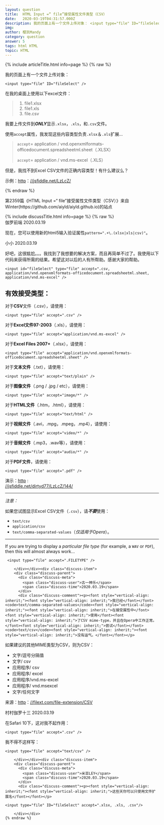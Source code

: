 ```yaml
---
layout: question
title:  HTML Input =“ file”接受属性文件类型（CSV）
date:   2020-03-19T04:31:57.000Z
description: 我的页面上有一个文件上传对象： <input type="file" ID="fileSelect" />在我的桌面上使用以下excel文件：...
img: 
author: 樱凯Mandy
category: question
answer: 5
tags: html HTML
topic: HTML
---
```

<div class="article-root">
  <div class="article">
    {% include articleTitle.html info=page %}
    {% raw %}
    <div class="article-content"><p><font style="vertical-align: inherit;"><font style="vertical-align: inherit;">我的页面上有一个文件上传对象： </font></font></p>

<pre><code>&lt;input type="file" ID="fileSelect" /&gt;
</code></pre>

<p><font style="vertical-align: inherit;"><font style="vertical-align: inherit;">在我的桌面上使用以下excel文件：</font></font></p>

<blockquote>
  <ol>
  <li><font style="vertical-align: inherit;"><font style="vertical-align: inherit;">file1.xlsx </font></font></li>
  <li><font style="vertical-align: inherit;"><font style="vertical-align: inherit;">file1.xls</font></font></li>
  <li><font style="vertical-align: inherit;"><font style="vertical-align: inherit;">file.csv</font></font></li>
  </ol>
</blockquote>

<p><font style="vertical-align: inherit;"><font style="vertical-align: inherit;">我要上传文件到</font></font><strong><em><font style="vertical-align: inherit;"><font style="vertical-align: inherit;">ONLY</font></font></em></strong><font style="vertical-align: inherit;"><font style="vertical-align: inherit;">显示</font></font><code>.xlsx</code><font style="vertical-align: inherit;"><font style="vertical-align: inherit;">，</font></font><code>.xls</code><font style="vertical-align: inherit;"><font style="vertical-align: inherit;">，和</font></font><code>.csv</code><font style="vertical-align: inherit;"><font style="vertical-align: inherit;">文件。</font></font></p>

<p><font style="vertical-align: inherit;"><font style="vertical-align: inherit;">使用</font></font><code>accept</code><font style="vertical-align: inherit;"><font style="vertical-align: inherit;">属性，我发现这些内容类型负责</font></font><code>.xlsx</code><font style="vertical-align: inherit;"><font style="vertical-align: inherit;">＆</font></font><code>.xls</code><font style="vertical-align: inherit;"><font style="vertical-align: inherit;">扩展...</font></font></p>

<blockquote>
  <p><code>accept</code><font style="vertical-align: inherit;"><font style="vertical-align: inherit;">= application / vnd.openxmlformats-officedocument.spreadsheetml.sheet（.XLSX）</font></font></p>
  
  <p><code>accept</code><font style="vertical-align: inherit;"><font style="vertical-align: inherit;">= application / vnd.ms-excel（.XLS）</font></font></p>
</blockquote>

<p><font style="vertical-align: inherit;"><font style="vertical-align: inherit;">但是，我找不到Excel CSV文件的正确内容类型！</font><font style="vertical-align: inherit;">有什么建议么？</font></font></p>

<p><font style="vertical-align: inherit;"><font style="vertical-align: inherit;">示例：</font><a href="http://jsfiddle.net/LzLcZ/" rel="noreferrer"><font style="vertical-align: inherit;">http</font></a><font style="vertical-align: inherit;">：</font></font><a href="http://jsfiddle.net/LzLcZ/" rel="noreferrer"><font style="vertical-align: inherit;"><font style="vertical-align: inherit;">//jsfiddle.net/LzLcZ/</font></font></a></p></div>
    {% endraw %}
  </div>
  <p class="winter_mark">第2359篇《HTML Input =“ file”接受属性文件类型（CSV）》来自Winter(https://github.com/aiyld/aiyld.github.io)的站点</p>
  <div class="discuss-wrapper">
    {% include discussTitle.html info=page %}
    {% raw %}
    <div class="discuss-item">
        <div class="discuss-parent">
          <div class="discuss-meta">
            <span class="discuss-user">伽罗前端</span>
            <span class="discuss-time">2020.03.19</span>
          </div>
          <div class="discuss-comment"><p><font style="vertical-align: inherit;"><font style="vertical-align: inherit;">现在，您可以使用新的html5输入验证属性</font></font><code>pattern=".+\.(xlsx|xls|csv)"</code><font style="vertical-align: inherit;"><font style="vertical-align: inherit;">。</font></font></p></div>
        </div></div><div class="discuss-item">
        <div class="discuss-parent">
          <div class="discuss-meta">
            <span class="discuss-user">小小</span>
            <span class="discuss-time">2020.03.19</span>
          </div>
          <div class="discuss-comment"><p><font style="vertical-align: inherit;"><font style="vertical-align: inherit;">好吧，这很尴尬。。。我找到了我想要的解决方案，而且再简单不过了。</font><font style="vertical-align: inherit;">我使用以下代码来获得所需的结果。</font><font style="vertical-align: inherit;">希望这对以后的人有所帮助。</font><font style="vertical-align: inherit;">感谢大家的帮助。</font></font></p>

<pre><code>&lt;input id="fileSelect" type="file" accept=".csv, application/vnd.openxmlformats-officedocument.spreadsheetml.sheet, application/vnd.ms-excel" /&gt;  
</code></pre>

<h2><font style="vertical-align: inherit;"><font style="vertical-align: inherit;">有效接受类型：</font></font></h2>

<p><font style="vertical-align: inherit;"><font style="vertical-align: inherit;">对于</font></font><strong><font style="vertical-align: inherit;"><font style="vertical-align: inherit;">CSV</font></font></strong><font style="vertical-align: inherit;"><font style="vertical-align: inherit;">文件（.csv），请使用：</font></font><br></p>

<pre><code>&lt;input type="file" accept=".csv" /&gt;
</code></pre>

<p><font style="vertical-align: inherit;"><font style="vertical-align: inherit;">对于</font></font><strong><font style="vertical-align: inherit;"><font style="vertical-align: inherit;">Excel文件97-2003</font></font></strong><font style="vertical-align: inherit;"><font style="vertical-align: inherit;">（.xls），请使用：</font></font><br></p>

<pre><code>&lt;input type="file" accept="application/vnd.ms-excel" /&gt;
</code></pre>

<p><font style="vertical-align: inherit;"><font style="vertical-align: inherit;">对于</font></font><strong><font style="vertical-align: inherit;"><font style="vertical-align: inherit;">Excel Files 2007+</font></font></strong><font style="vertical-align: inherit;"><font style="vertical-align: inherit;">（.xlsx），请使用：</font></font><br></p>

<pre><code>&lt;input type="file" accept="application/vnd.openxmlformats-officedocument.spreadsheetml.sheet" /&gt;
</code></pre>

<p><font style="vertical-align: inherit;"><font style="vertical-align: inherit;">对于</font></font><strong><font style="vertical-align: inherit;"><font style="vertical-align: inherit;">文本文件</font></font></strong><font style="vertical-align: inherit;"><font style="vertical-align: inherit;">（.txt），请使用：</font></font><br></p>

<pre><code>&lt;input type="file" accept="text/plain" /&gt;
</code></pre>

<p><font style="vertical-align: inherit;"><font style="vertical-align: inherit;">对于</font></font><strong><font style="vertical-align: inherit;"><font style="vertical-align: inherit;">图像文件</font></font></strong><font style="vertical-align: inherit;"><font style="vertical-align: inherit;">（.png / .jpg / etc），请使用：</font></font><br></p>

<pre><code>&lt;input type="file" accept="image/*" /&gt;
</code></pre>

<p><font style="vertical-align: inherit;"><font style="vertical-align: inherit;">对于</font></font><strong><font style="vertical-align: inherit;"><font style="vertical-align: inherit;">HTML文件</font></font></strong><font style="vertical-align: inherit;"><font style="vertical-align: inherit;">（.htm，.html），请使用：</font></font><br></p>

<pre><code>&lt;input type="file" accept="text/html" /&gt;
</code></pre>

<p><font style="vertical-align: inherit;"><font style="vertical-align: inherit;">对于</font></font><strong><font style="vertical-align: inherit;"><font style="vertical-align: inherit;">视频文件</font></font></strong><font style="vertical-align: inherit;"><font style="vertical-align: inherit;">（.avi，.mpg，.mpeg，.mp4），请使用：</font></font></p>

<pre><code>&lt;input type="file" accept="video/*" /&gt;
</code></pre>

<p><font style="vertical-align: inherit;"><font style="vertical-align: inherit;">对于</font></font><strong><font style="vertical-align: inherit;"><font style="vertical-align: inherit;">音频文件</font></font></strong><font style="vertical-align: inherit;"><font style="vertical-align: inherit;">（.mp3，.wav等），请使用：</font></font></p>

<pre><code>&lt;input type="file" accept="audio/*" /&gt;
</code></pre>

<p><font style="vertical-align: inherit;"><font style="vertical-align: inherit;">对于</font></font><strong><font style="vertical-align: inherit;"><font style="vertical-align: inherit;">PDF文件</font></font></strong><font style="vertical-align: inherit;"><font style="vertical-align: inherit;">，请使用：</font></font></p>

<pre><code>&lt;input type="file" accept=".pdf" /&gt; 
</code></pre>

<p><font style="vertical-align: inherit;"><font style="vertical-align: inherit;">演示：</font><a href="http://jsfiddle.net/dirtyd77/LzLcZ/144/" rel="noreferrer"><font style="vertical-align: inherit;">http</font></a><font style="vertical-align: inherit;"> : </font></font><br>
<a href="http://jsfiddle.net/dirtyd77/LzLcZ/144/" rel="noreferrer"><font style="vertical-align: inherit;"><font style="vertical-align: inherit;">//jsfiddle.net/dirtyd77/LzLcZ/144/</font></font></a></p>

<hr>

<p><em><font style="vertical-align: inherit;"><font style="vertical-align: inherit;">注意：</font></font></em> </p>

<p><font style="vertical-align: inherit;"><font style="vertical-align: inherit;">如果您试图显示Excel CSV文件（</font></font><code>.csv</code><font style="vertical-align: inherit;"><font style="vertical-align: inherit;">），请</font></font><strong><em><font style="vertical-align: inherit;"><font style="vertical-align: inherit;">不要</font></font></em></strong><font style="vertical-align: inherit;"><font style="vertical-align: inherit;">使用：</font></font></p>

<ul>
<li><code>text/csv</code></li>
<li><code>application/csv</code></li>
<li><code>text/comma-separated-values</code><font style="vertical-align: inherit;"><font style="vertical-align: inherit;">（</font></font><em><font style="vertical-align: inherit;"><font style="vertical-align: inherit;">仅适用于Opera</font></font></em><font style="vertical-align: inherit;"><font style="vertical-align: inherit;">）。</font></font></li>
</ul>

<hr>

<p>If you are trying to display a <em>particular file type</em> (for example, a <code>WAV</code> or <code>PDF</code>), then this will almost always work...</p>

<pre><code> &lt;input type="file" accept=".FILETYPE" /&gt;
</code></pre></div>
        </div></div><div class="discuss-item">
        <div class="discuss-parent">
          <div class="discuss-meta">
            <span class="discuss-user">古一神乐</span>
            <span class="discuss-time">2020.03.19</span>
          </div>
          <div class="discuss-comment"><p><font style="vertical-align: inherit;"><font style="vertical-align: inherit;">我已经</font></font><code>text/comma-separated-values</code><font style="vertical-align: inherit;"><font style="vertical-align: inherit;">在接受属性中</font><font style="vertical-align: inherit;">使用</font><font style="vertical-align: inherit;">了CSV mime-type，并且在Opera中工作正常。</font><font style="vertical-align: inherit;">尝试</font></font><code>text/csv</code><font style="vertical-align: inherit;"><font style="vertical-align: inherit;">没有运气。</font></font></p>

<p><font style="vertical-align: inherit;"><font style="vertical-align: inherit;">如果建议的其他MIME类型为CSV，则为CSV： </font></font></p>

<ul>
<li><font style="vertical-align: inherit;"><font style="vertical-align: inherit;">文字/逗号分隔值 </font></font></li>
<li><font style="vertical-align: inherit;"><font style="vertical-align: inherit;">文字/ csv</font></font></li>
<li><font style="vertical-align: inherit;"><font style="vertical-align: inherit;">应用程序/ csv</font></font></li>
<li><font style="vertical-align: inherit;"><font style="vertical-align: inherit;">应用程序/ excel </font></font></li>
<li><font style="vertical-align: inherit;"><font style="vertical-align: inherit;">应用程序/vnd.ms-excel </font></font></li>
<li><font style="vertical-align: inherit;"><font style="vertical-align: inherit;">应用程序/ vnd.msexcel</font></font></li>
<li><font style="vertical-align: inherit;"><font style="vertical-align: inherit;">文字/任何文字</font></font></li>
</ul>

<p><font style="vertical-align: inherit;"><font style="vertical-align: inherit;">来源：</font><a href="http://filext.com/file-extension/CSV" rel="noreferrer"><font style="vertical-align: inherit;">http</font></a><font style="vertical-align: inherit;">：</font></font><a href="http://filext.com/file-extension/CSV" rel="noreferrer"><font style="vertical-align: inherit;"><font style="vertical-align: inherit;">//filext.com/file-extension/CSV</font></font></a></p></div>
        </div></div><div class="discuss-item">
        <div class="discuss-parent">
          <div class="discuss-meta">
            <span class="discuss-user">村村伽罗十三</span>
            <span class="discuss-time">2020.03.19</span>
          </div>
          <div class="discuss-comment"><p><font style="vertical-align: inherit;"><font style="vertical-align: inherit;">在Safari 10下，这对我不起作用：</font></font></p>

<pre><code>&lt;input type="file" accept=".csv" /&gt;
</code></pre>

<p><font style="vertical-align: inherit;"><font style="vertical-align: inherit;">我不得不这样写：</font></font></p>

<pre><code>&lt;input type="file" accept="text/csv" /&gt;
</code></pre></div>
        </div></div><div class="discuss-item">
        <div class="discuss-parent">
          <div class="discuss-meta">
            <span class="discuss-user">米亚LEY</span>
            <span class="discuss-time">2020.03.19</span>
          </div>
          <div class="discuss-comment"><p><font style="vertical-align: inherit;"><font style="vertical-align: inherit;">这些天你可以只使用文件扩展名</font></font></p>

<pre><code>&lt;input type="file" ID="fileSelect" accept=".xlsx, .xls, .csv"/&gt;
</code></pre></div>
        </div></div>
    {% endraw %}
  </div>
<div>

